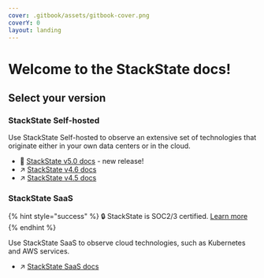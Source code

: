 ```yaml
---
cover: .gitbook/assets/gitbook-cover.png
coverY: 0
layout: landing
---
```


# Welcome to the StackState docs!

## Select your version

### StackState Self-hosted

Use StackState Self-hosted to observe an extensive set of technologies that originate either in your own data centers or in the cloud.

* 🚀 [StackState v5.0 docs](README-v50.md) - new release!
* ↗️ [StackState v4.6 docs](https://docs.stackstate.com/v/4.6/)
* ↗️ [StackState v4.5 docs](https://docs.stackstate.com/v/4.5/)

### StackState SaaS

{% hint style="success" %}
🔒 StackState is SOC2/3 certified. [Learn more](https://www.stackstate.com/compliance)
{% endhint %}

Use StackState SaaS to observe cloud technologies, such as Kubernetes and AWS services. 

* ↗️ [StackState SaaS docs](SAAS-README.md)
